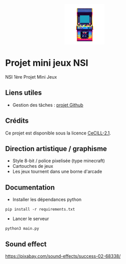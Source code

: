 <div align="center">

![borne_arcade_v1.png](design/borne_arcade_v1.png)

</div> 

# Projet mini jeux NSI
NSI 1ère Projet Mini Jeux

## Liens utiles
- Gestion des tâches : [projet Github](https://github.com/users/camarm-dev/projects/6)

## Crédits

Ce projet est disponible sous la licence [CeCILL-2.1](./LICENSE).

## Direction artistique / graphisme

- Style 8-bit / police pixelisée (type minecraft)
- Cartouches de jeux
- Les jeux tournent dans une borne d'arcade

## Documentation

- Installer les dépendances python
```shell
pip install -r requirements.txt
```
- Lancer le serveur
```shell
python3 main.py
```

## Sound effect
https://pixabay.com/sound-effects/success-02-68338/